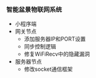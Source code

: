 ### 智能盆景物联网系统
+ 小程序端
+ 网关节点
	+ 添加服务器IP和PORT设置
	+ 同步控制逻辑
	+ 修复WiFiRecv中的隐藏漏洞
+ 服务器节点
	+ 修改socket通信框架
